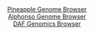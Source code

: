 <div id="Pineapple_Genome_Browser" align="center">
  <a href="https://igv.org/app/?sessionURL=blob:zZJtb9owFIX_i6VWmxSSOGmARKqmlJa.wMqABUSrKjKJEzwSO9hOaEH8991Vm_ZllcqHTZMs2b6yfc85fvaooVIxwVGAHBN7JsbIQGoltlNSVgW9JyVVKMhIoaiBJM2opDyhKNijjChNoskQbq60rlRgWUxXrZLwXJjKNUlJdoKTrTITUVo9URRkKSTRQirrQpJGWCxvWlu6JFVlQm_X9KyUaGKRoloJroRVUZ7HW3gv_lWKc8pFSeOyLjR7FRCDHtCYmhn5FM6nYZJQpQb05TY9Dwe34cy9ih6u272HaHQzj9rz0ynLOdG1pOdy6NYnTp_eLWaz8SBPNuvhXX_WWzTXUS8_cS9Pr54rJqk6xx3sYxt3vQ5Ew3hKn_8n1zDYkc4Xg9X24Sq61e46SetwfAExOJ1p93IwGYdvOD8YqBBJDSygZCU7AbYN124bntNu_VjirmHbPuQjBUPB45OBtCTJGo4_7pF.qYAYpOimfoXHQEKmVKKg5ds2tPAd76xzZvs.Phh7VMvi74XbjyZ.x3ZCx2nHGSs04JzGilfKJJybTZKZ.e7INEfrgX1dVItv92QxbqZTKkddx1udOBdh_vlNjqD56xeC1fdo.ifkvUeIqZfH4uZs2Jd66N.PbvoYUqlFd_cV5ghHTg9m_8_IdcHycQFlQpZEw3mowPYndQ2RjHANhYYptmQF0y9zyFJsUYAdF.BFiSgE0IhkvvxgG7aBPfvjb0jdw9PhOw--">Pineapple Genome Browser</a>
</div>
<div id="Alphonso_Genome_Browser" align="center">
  <a href="https://igv.org/app/?sessionURL=blob:zZJfb5swFMW_i6VWm0QAQ0gCUjXR9E9Q2nVrStOlqpABQ9wYm9oGSqN893nVpr10UvOwaZIf7Ktr33OOf1vQYiEJZyAAjgk9E0JgALnm3QJVNcWfUYUlCApEJTaAwAUWmGUYBFtQIKlQfH2hb66VqmVgWUTVgwqxkpvSNVGFXjhDnTQzXllTTilKuUCKC2kdC9Ryi5TtoMMpqmtTz3ZNz8qRQhai9Zozya0aszLp9HvJr1JSYsYrnFQNVeRVQKL1aI25WaBP4XIRZhmWco77KD8K51F4657Gq_PRdBVfzZbxaHm4ICVDqhH4iLp33SS9nFfxSTTv1VO4.LpKW5xXw_jAPTk8fa6JwPIIjqEPbThxXR0MYTl._p8860X29L2Z4ZvhXfFcOd2iD_l8Q.PTA.esnEd9Wb7pfAh2BqA8azQJIFuLcQBtw7VHhueMBj.2cGLYtq_zEZyA4P7BAEqgbKPb77dA9bXmBUj81LyiYwAucixAMPBtW4_wHW84Htq.D3fGFjSC_r1wz.Jrf2w7oeOMkoJQpWHOE8lqaSLGzDYrzPJlzzTryTls4HU1y6dX.AJdFL3yiGgeH6vwD1kaQI9._UBt9D2K_gl37xFiqnRf2KLZwrmJvvkr_efj5c0tmm6O3eEX4ZxEb8bjabP7RVNwUSGl.3VFH3_S1iJBEFO60BJJUkKJ6pc6Rd6BADquhhZknHJNIRBl.sE2bAN69sffcLq7h913">Alphonso Genome Browser</a>
</div>


<div id="DAF_Genomics_Browser" align="center">
  <a href="https://ink-blot.github.io/?sessionURL=blob:tZFra9swFIb_y4H2k.347tgQhru0Xehlo7GbkVLCqS3HXiXLkeSmach_n_A6BhtlDDqQhMS5vK_Os4cnImTDW0jAtZzAchwwQNZ8O0fWUXKNjEhIKqSSGCBIRQRpCwLJHiqUCvObS11ZK9XJZDQqsTLXpOWsKaQlPQs7U_Je1USnmq6FDF94i1tpFZzpZIUjpF3NW8lHWBREStMedaRdr7aoj5.x1dCSrFhPVTOorrQJbay0KtRum7Ykz38x8h.U9Wo.pIt5OtRfkN2snKQXs_TWO82X5.HHZf750yIPF8fzZt2i6gWZfHl4mqce_1psLqXIbmfZ9S47l9H6yD3j2yNvenz63DWCyIkTObEdjMOxBwcDKC96DQGKWjiJ4xuROzZc3zdfr14Q6ikI3kByd2.AElg86vS7Pahdp1GBJJt.oGYAFyURkJixbWuJ2A38yLfj2DkYe.gFfWeWZ_lNHNlu6rqh9YBM61cNHQaohf4MvhfI3zrr_a.groKpTW2WRo9SnnxbTmn1coKbOpMZfwOTAW9.q.KCodKhH89XKEi1GiOt.kXFO9wfvgM-">DAF Genomics Browser</a>
</div>
